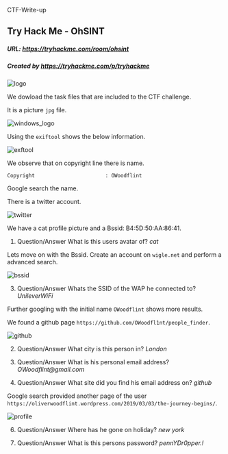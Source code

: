CTF-Write-up

## Try Hack Me - OhSINT

##### URL: https://tryhackme.com/room/ohsint

##### Created by _https://tryhackme.com/p/tryhackme_

![logo](https://user-images.githubusercontent.com/20625004/118954503-80954100-b966-11eb-8c83-dce4d6f03953.PNG)

We dowload the task files that are included to the CTF challenge.

It is a picture ``jpg`` file.

![windows_logo](https://user-images.githubusercontent.com/20625004/118956035-eb934780-b967-11eb-866a-841ae91d5425.PNG)

Using the ``exiftool`` shows the below information.

![exftool](https://user-images.githubusercontent.com/20625004/118956195-0f568d80-b968-11eb-9b0b-f4a18375f514.PNG)

We observe that on copyright line there is name.

``Copyright                       : OWoodflint``

Google search the name.

There is a twitter account.

![twitter](https://user-images.githubusercontent.com/20625004/118956474-4e84de80-b968-11eb-9059-7c28a60619a5.PNG)

We have a cat profile picture and a Bssid: B4:5D:50:AA:86:41.

1) Question/Answer
What is this users avatar of?  _cat_

Lets move on with the Bssid. Create an account on ``wigle.net``  and perform a advanced search.

![bssid](https://user-images.githubusercontent.com/20625004/118957855-8b9da080-b969-11eb-915a-f2403aa9e4f6.PNG)

3) Question/Answer
Whats the SSID of the WAP he connected to? _UnileverWiFi_

Further googling with the initial name ``OWoodflint`` shows more results.

We found a github page ``https://github.com/OWoodfl1nt/people_finder``.

![github](https://user-images.githubusercontent.com/20625004/118958056-bab41200-b969-11eb-88a3-ac4effe51099.PNG)


2) Question/Answer
What city is this person in? _London_


4) Question/Answer
What is his personal email address? _OWoodflint@gmail.com_

5) Question/Answer
What site did you find his email address on? _github_


Google search provided another page of the user ``https://oliverwoodflint.wordpress.com/2019/03/03/the-journey-begins/``.

![profile](https://user-images.githubusercontent.com/20625004/118958246-e931ed00-b969-11eb-912f-696aa19fb1c7.PNG)


6) Question/Answer
Where has he gone on holiday? _new york_

7) Question/Answer
What is this persons password? _pennYDr0pper.!_

